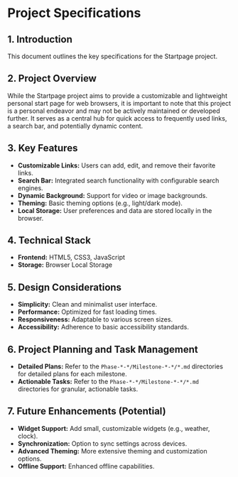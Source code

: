 # Project Specifications

## 1. Introduction

This document outlines the key specifications for the Startpage project.

## 2. Project Overview

While the Startpage project aims to provide a customizable and lightweight personal start page for web browsers, it is important to note that this project is a personal endeavor and may not be actively maintained or developed further. It serves as a central hub for quick access to frequently used links, a search bar, and potentially dynamic content.

## 3. Key Features

*   **Customizable Links:** Users can add, edit, and remove their favorite links.
*   **Search Bar:** Integrated search functionality with configurable search engines.
*   **Dynamic Background:** Support for video or image backgrounds.
*   **Theming:** Basic theming options (e.g., light/dark mode).
*   **Local Storage:** User preferences and data are stored locally in the browser.

## 4. Technical Stack

*   **Frontend:** HTML5, CSS3, JavaScript
*   **Storage:** Browser Local Storage

## 5. Design Considerations

*   **Simplicity:** Clean and minimalist user interface.
*   **Performance:** Optimized for fast loading times.
*   **Responsiveness:** Adaptable to various screen sizes.
*   **Accessibility:** Adherence to basic accessibility standards.

## 6. Project Planning and Task Management

*   **Detailed Plans:** Refer to the `Phase-*-*/Milestone-*-*/*.md` directories for detailed plans for each milestone.
*   **Actionable Tasks:** Refer to the `Phase-*-*/Milestone-*-*/*.md` directories for granular, actionable tasks.

## 7. Future Enhancements (Potential)

*   **Widget Support:** Add small, customizable widgets (e.g., weather, clock).
*   **Synchronization:** Option to sync settings across devices.
*   **Advanced Theming:** More extensive theming and customization options.
*   **Offline Support:** Enhanced offline capabilities.
